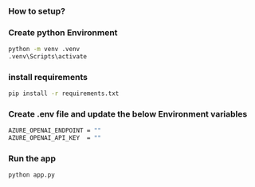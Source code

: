 
### How to setup?

### Create python Environment
```bash
python -m venv .venv
.venv\Scripts\activate
```

### install requirements
```bash
pip install -r requirements.txt
```

### Create .env file and update the below Environment variables
```bash
AZURE_OPENAI_ENDPOINT = ""
AZURE_OPENAI_API_KEY  = ""
```

### Run the app
```bash
python app.py
```